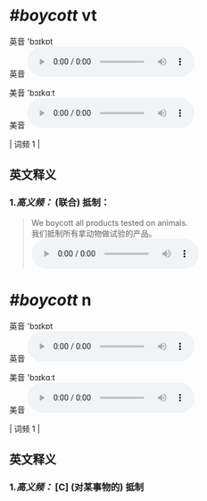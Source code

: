 # ***\#boycott*** vt
英音 'bɔɪkɒt  
英音
<audio src="./media/boycott-B.aac" controls="controls"></audio>

美音 'bɔɪkɑːt  
美音
<audio src="./media/boycott.aac" controls="controls"></audio>



| 词频 1 |  

英文释义
---
### 1.*高义频：* **(联合) 抵制：**  

 > We boycott all products tested on animals.   
 > 我们抵制所有拿动物做试验的产品。    
<audio src="./media/1-boycott.aac" controls="controls"></audio>


# ***\#boycott*** n
英音 'bɔɪkɒt  
英音
<audio src="./media/boycott-B.aac" controls="controls"></audio>

美音 'bɔɪkɑːt  
美音
<audio src="./media/boycott.aac" controls="controls"></audio>



| 词频 1 |  

英文释义
---
### 1.*高义频：* **[C] (对某事物的) 抵制**  


